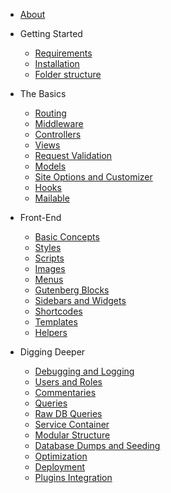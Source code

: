 * [About](/)

* Getting Started
    * [Requirements](getting-started/requirements.md)
    * [Installation](getting-started/installation.md)
    * [Folder structure](getting-started/folder-structure.md)

* The Basics
    * [Routing](basics/routing.md)
    * [Middleware](basics/middleware.md)
    * [Controllers](basics/controllers.md)
    * [Views](basics/views.md)
    * [Request Validation](basics/request.md)
    * [Models](basics/models.md)
    * [Site Options and Customizer](basics/customizer.md)
    * [Hooks](basics/hooks.md)
    * [Mailable](basics/mailable.md)

* Front-End
    * [Basic Concepts](front/basic.md)
    * [Styles](front/styles.md)
    * [Scripts](front/styles.md)
    * [Images](front/images.md)
    * [Menus](basics/menus.md)
    * [Gutenberg Blocks](advanced/blocks.md)
    * [Sidebars and Widgets](advanced/widgets.md)
    * [Shortcodes](advanced/shortcodes.md)
    * [Templates](advanced/templates.md)
    * [Helpers](front/helpers.md)

* Digging Deeper
    * [Debugging and Logging](advanced/debug.md)
    * [Users and Roles](advanced/users.md)
    * [Commentaries](advanced/comments.md)
    * [Queries](advanced/queries.md)
    * [Raw DB Queries](advanced/db.md)
    * [Service Container](advanced/container.md)
    * [Modular Structure](advanced/modular.md)
    * [Database Dumps and Seeding](advanced/db.md)
    * [Optimization](advanced/optimization.md)
    * [Deployment](advanced/deployment.md)
    * [Plugins Integration](advanced/integration.md)
